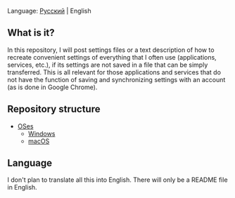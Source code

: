 Language: [Русский](README_RU.md) | English

## What is it?

In this repository, I will post settings files or a text description of how to recreate convenient settings of everything that I often use (applications, services, etc.), if its settings are not saved in a file that can be simply transferred. This is all relevant for those applications and services that do not have the function of saving and synchronizing settings with an account (as is done in Google Chrome).

## Repository structure

- [OSes](./OSes/README.md)
  - [Windows](./OSes/Windows/README.md)
  - [macOS](./OSes/macOS/README.md)

## Language

I don't plan to translate all this into English. There will only be a README file in English.